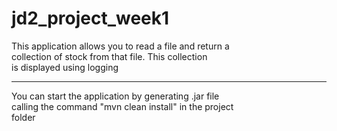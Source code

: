 jd2_project_week1
==================
This application allows you to read a file and return a 
<br>
collection of stock from that file. This collection
<br>
 is displayed using logging
 _____________________
 
 You can start the application by generating .jar file
 <br>
 calling the command "mvn clean install" in the project 
 <br>
 folder
 
